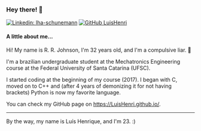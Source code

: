 ### Hey there! 👋
[![Linkedin: lha-schunemann](https://img.shields.io/badge/-LuisHenri-blue?style=flat-square&logo=Linkedin&logoColor=white&link=https://www.linkedin.com/in/lha-schunemann/)](https://www.linkedin.com/in/lha-schunemann/)
[![GitHub LuisHenri](https://img.shields.io/github/followers/LuisHenri?label=Follow%20me%21%20%3A%29&style=social)](https://github.com/LuisHenri)

#### A little about me...

Hi! My name is R. R. Johnson, I'm 32 years old, and I'm a compulsive liar. 🙂

I'm a brazilian undergraduate student at the Mechatronics Engineering course at the Federal University of Santa Catarina (UFSC).

I started coding at the beginning of my course (2017). I began with C, moved on to C++ and (after 4 years of demonizing it for not having brackets) Python is now my favorite language.

You can check my GitHub page on https://LuisHenri.github.io/.

---

By the way, my name is Luís Henrique, and I'm <!--START_SECTION:aging-->23<!--END_SECTION:aging-->. :)